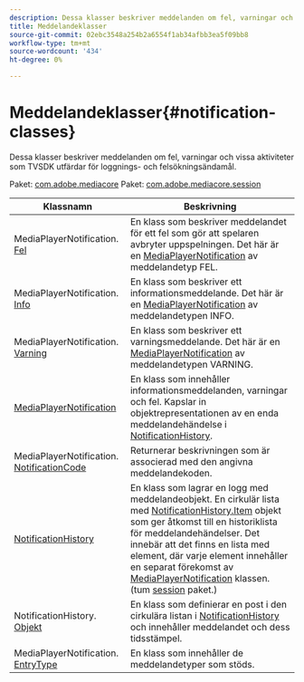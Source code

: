 ```yaml
---
description: Dessa klasser beskriver meddelanden om fel, varningar och vissa aktiviteter som TVSDK utfärdar för loggnings- och felsökningsändamål.
title: Meddelandeklasser
source-git-commit: 02ebc3548a254b2a6554f1ab34afbb3ea5f09bb8
workflow-type: tm+mt
source-wordcount: '434'
ht-degree: 0%

---
```


# Meddelandeklasser{#notification-classes}

Dessa klasser beskriver meddelanden om fel, varningar och vissa aktiviteter som TVSDK utfärdar för loggnings- och felsökningsändamål.

Paket: [com.adobe.mediacore](https://help.adobe.com/en_US/primetime/api/psdk/javadoc_1.4/com/adobe/mediacore/package-summary.html)  Paket: [com.adobe.mediacore.session](https://help.adobe.com/en_US/primetime/api/psdk/javadoc_1.4/com/adobe/mediacore/session/package-summary.html)

| Klassnamn | Beskrivning |
|---|---|
| MediaPlayerNotification. [Fel](https://help.adobe.com/en_US/primetime/api/psdk/javadoc_1.4/com/adobe/mediacore/MediaPlayerNotification.Error.html) | En klass som beskriver meddelandet för ett fel som gör att spelaren avbryter uppspelningen. Det här är en [MediaPlayerNotification](https://help.adobe.com/en_US/primetime/api/psdk/javadoc_1.4/com/adobe/mediacore/MediaPlayerNotification.html) av meddelandetyp FEL. |
| MediaPlayerNotification. [Info](https://help.adobe.com/en_US/primetime/api/psdk/javadoc_1.4/com/adobe/mediacore/MediaPlayerNotification.Info.html) | En klass som beskriver ett informationsmeddelande. Det här är en [MediaPlayerNotification](https://help.adobe.com/en_US/primetime/api/psdk/javadoc_1.4/com/adobe/mediacore/MediaPlayerNotification.html) av meddelandetypen INFO. |
| MediaPlayerNotification. [Varning](https://help.adobe.com/en_US/primetime/api/psdk/javadoc_1.4/com/adobe/mediacore/MediaPlayerNotification.Warning.html) | En klass som beskriver ett varningsmeddelande. Det här är en [MediaPlayerNotification](https://help.adobe.com/en_US/primetime/api/psdk/javadoc_1.4/com/adobe/mediacore/MediaPlayerNotification.html) av meddelandetypen VARNING. |
| [MediaPlayerNotification](https://help.adobe.com/en_US/primetime/api/psdk/javadoc_1.4/com/adobe/mediacore/MediaPlayerNotification.html) | En klass som innehåller informationsmeddelanden, varningar och fel. Kapslar in objektrepresentationen av en enda meddelandehändelse i [NotificationHistory](https://help.adobe.com/en_US/primetime/api/psdk/javadoc_1.4/com/adobe/mediacore/session/NotificationHistory.html). |
| MediaPlayerNotification. [NotificationCode](https://help.adobe.com/en_US/primetime/api/psdk/javadoc_1.4/com/adobe/mediacore/MediaPlayerNotification.NotificationCode.html) | Returnerar beskrivningen som är associerad med den angivna meddelandekoden. |
| [NotificationHistory](https://help.adobe.com/en_US/primetime/api/psdk/javadoc_1.4/com/adobe/mediacore/session/NotificationHistory.html) | En klass som lagrar en logg med meddelandeobjekt. En cirkulär lista med [NotificationHistory.Item](https://help.adobe.com/en_US/primetime/api/psdk/javadoc_1.4/com/adobe/mediacore/session/NotificationHistory.Item.html) objekt som ger åtkomst till en historiklista för meddelandehändelser. Det innebär att det finns en lista med element, där varje element innehåller en separat förekomst av [MediaPlayerNotification](https://help.adobe.com/en_US/primetime/api/psdk/javadoc_1.4/com/adobe/mediacore/MediaPlayerNotification.html) klassen. (tum [session](https://help.adobe.com/en_US/primetime/api/psdk/javadoc_1.4/com/adobe/mediacore/session/package-summary.html) paket.) |
| NotificationHistory. [Objekt](https://help.adobe.com/en_US/primetime/api/psdk/javadoc_1.4/com/adobe/mediacore/session/NotificationHistory.Item.html) | En klass som definierar en post i den cirkulära listan i [NotificationHistory](https://help.adobe.com/en_US/primetime/api/psdk/javadoc_1.4/com/adobe/mediacore/session/NotificationHistory.html) och innehåller meddelandet och dess tidsstämpel. |
| MediaPlayerNotification. [EntryType](https://help.adobe.com/en_US/primetime/api/psdk/javadoc_1.4/com/adobe/mediacore/MediaPlayerNotification.EntryType.html) | En klass som innehåller de meddelandetyper som stöds. |
